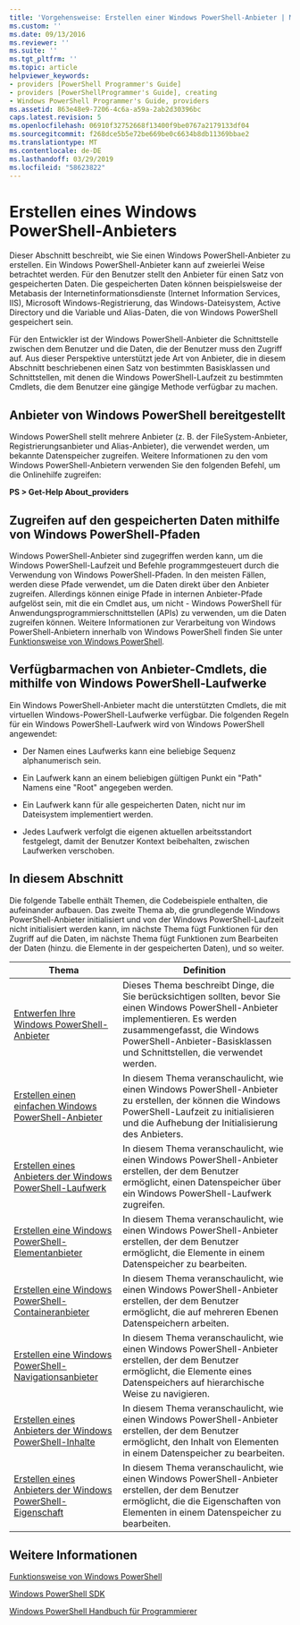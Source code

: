 ```yaml
---
title: 'Vorgehensweise: Erstellen einer Windows PowerShell-Anbieter | Microsoft-Dokumentation'
ms.custom: ''
ms.date: 09/13/2016
ms.reviewer: ''
ms.suite: ''
ms.tgt_pltfrm: ''
ms.topic: article
helpviewer_keywords:
- providers [PowerShell Programmer's Guide]
- providers [PowerShellProgrammer's Guide], creating
- Windows PowerShell Programmer's Guide, providers
ms.assetid: 863e48e9-7206-4c6a-a59a-2ab2d30396bc
caps.latest.revision: 5
ms.openlocfilehash: 06910f32752668f13400f9be0767a2179133df04
ms.sourcegitcommit: f268dce5b5e72be669be0c6634b8db11369bbae2
ms.translationtype: MT
ms.contentlocale: de-DE
ms.lasthandoff: 03/29/2019
ms.locfileid: "58623822"
---
```

# <a name="how-to-create-a-windows-powershell-provider"></a>Erstellen eines Windows PowerShell-Anbieters

Dieser Abschnitt beschreibt, wie Sie einen Windows PowerShell-Anbieter zu erstellen. Ein Windows PowerShell-Anbieter kann auf zweierlei Weise betrachtet werden. Für den Benutzer stellt den Anbieter für einen Satz von gespeicherten Daten. Die gespeicherten Daten können beispielsweise der Metabasis der Internetinformationsdienste (Internet Information Services, IIS), Microsoft Windows-Registrierung, das Windows-Dateisystem, Active Directory und die Variable und Alias-Daten, die von Windows PowerShell gespeichert sein.

Für den Entwickler ist der Windows PowerShell-Anbieter die Schnittstelle zwischen dem Benutzer und die Daten, die der Benutzer muss den Zugriff auf. Aus dieser Perspektive unterstützt jede Art von Anbieter, die in diesem Abschnitt beschriebenen einen Satz von bestimmten Basisklassen und Schnittstellen, mit denen die Windows PowerShell-Laufzeit zu bestimmten Cmdlets, die dem Benutzer eine gängige Methode verfügbar zu machen.

## <a name="providers-provided-by-windows-powershell"></a>Anbieter von Windows PowerShell bereitgestellt

Windows PowerShell stellt mehrere Anbieter (z. B. der FileSystem-Anbieter, Registrierungsanbieter und Alias-Anbieter), die verwendet werden, um bekannte Datenspeicher zugreifen. Weitere Informationen zu den vom Windows PowerShell-Anbietern verwenden Sie den folgenden Befehl, um die Onlinehilfe zugreifen:

**PS > Get-Help About_providers**

## <a name="accessing-the-stored-data-using-windows-powershell-paths"></a>Zugreifen auf den gespeicherten Daten mithilfe von Windows PowerShell-Pfaden

Windows PowerShell-Anbieter sind zugegriffen werden kann, um die Windows PowerShell-Laufzeit und Befehle programmgesteuert durch die Verwendung von Windows PowerShell-Pfaden. In den meisten Fällen, werden diese Pfade verwendet, um die Daten direkt über den Anbieter zugreifen. Allerdings können einige Pfade in internen Anbieter-Pfade aufgelöst sein, mit die ein Cmdlet aus, um nicht - Windows PowerShell für Anwendungsprogrammierschnittstellen (APIs) zu verwenden, um die Daten zugreifen können. Weitere Informationen zur Verarbeitung von Windows PowerShell-Anbietern innerhalb von Windows PowerShell finden Sie unter [Funktionsweise von Windows PowerShell](http://msdn.microsoft.com/en-us/ced30e23-10af-4700-8933-49873bd84d58).

## <a name="exposing-provider-cmdlets-using-windows-powershell-drives"></a>Verfügbarmachen von Anbieter-Cmdlets, die mithilfe von Windows PowerShell-Laufwerke

Ein Windows PowerShell-Anbieter macht die unterstützten Cmdlets, die mit virtuellen Windows-PowerShell-Laufwerke verfügbar. Die folgenden Regeln für ein Windows PowerShell-Laufwerk wird von Windows PowerShell angewendet:

- Der Namen eines Laufwerks kann eine beliebige Sequenz alphanumerisch sein.

- Ein Laufwerk kann an einem beliebigen gültigen Punkt ein "Path" Namens eine "Root" angegeben werden.

- Ein Laufwerk kann für alle gespeicherten Daten, nicht nur im Dateisystem implementiert werden.

- Jedes Laufwerk verfolgt die eigenen aktuellen arbeitsstandort festgelegt, damit der Benutzer Kontext beibehalten, zwischen Laufwerken verschoben.

## <a name="in-this-section"></a>In diesem Abschnitt

Die folgende Tabelle enthält Themen, die Codebeispiele enthalten, die aufeinander aufbauen. Das zweite Thema ab, die grundlegende Windows PowerShell-Anbieter initialisiert und von der Windows PowerShell-Laufzeit nicht initialisiert werden kann, im nächste Thema fügt Funktionen für den Zugriff auf die Daten, im nächste Thema fügt Funktionen zum Bearbeiten der Daten (hinzu. die Elemente in der gespeicherten Daten), und so weiter.

|Thema|Definition|
|-----------|----------------|
|[Entwerfen Ihre Windows PowerShell-Anbieter](./designing-your-windows-powershell-provider.md)|Dieses Thema beschreibt Dinge, die Sie berücksichtigen sollten, bevor Sie einen Windows PowerShell-Anbieter implementieren. Es werden zusammengefasst, die Windows PowerShell-Anbieter-Basisklassen und Schnittstellen, die verwendet werden.|
|[Erstellen einen einfachen Windows PowerShell-Anbieter](./creating-a-basic-windows-powershell-provider.md)|In diesem Thema veranschaulicht, wie einen Windows PowerShell-Anbieter zu erstellen, der können die Windows PowerShell-Laufzeit zu initialisieren und die Aufhebung der Initialisierung des Anbieters.|
|[Erstellen eines Anbieters der Windows PowerShell-Laufwerk](./creating-a-windows-powershell-drive-provider.md)|In diesem Thema veranschaulicht, wie einen Windows PowerShell-Anbieter erstellen, der dem Benutzer ermöglicht, einen Datenspeicher über ein Windows PowerShell-Laufwerk zugreifen.|
|[Erstellen eine Windows PowerShell-Elementanbieter](./creating-a-windows-powershell-item-provider.md)|In diesem Thema veranschaulicht, wie einen Windows PowerShell-Anbieter erstellen, der dem Benutzer ermöglicht, die Elemente in einem Datenspeicher zu bearbeiten.|
|[Erstellen eine Windows PowerShell-Containeranbieter](./creating-a-windows-powershell-container-provider.md)|In diesem Thema veranschaulicht, wie einen Windows PowerShell-Anbieter erstellen, der dem Benutzer ermöglicht, die auf mehreren Ebenen Datenspeichern arbeiten.|
|[Erstellen eine Windows PowerShell-Navigationsanbieter](./creating-a-windows-powershell-navigation-provider.md)|In diesem Thema veranschaulicht, wie einen Windows PowerShell-Anbieter erstellen, der dem Benutzer ermöglicht, die Elemente eines Datenspeichers auf hierarchische Weise zu navigieren.|
|[Erstellen eines Anbieters der Windows PowerShell-Inhalte](./creating-a-windows-powershell-content-provider.md)|In diesem Thema veranschaulicht, wie einen Windows PowerShell-Anbieter erstellen, der dem Benutzer ermöglicht, den Inhalt von Elementen in einem Datenspeicher zu bearbeiten.|
|[Erstellen eines Anbieters der Windows PowerShell-Eigenschaft](./creating-a-windows-powershell-property-provider.md)|In diesem Thema veranschaulicht, wie einen Windows PowerShell-Anbieter erstellen, der dem Benutzer ermöglicht, die die Eigenschaften von Elementen in einem Datenspeicher zu bearbeiten.|

## <a name="see-also"></a>Weitere Informationen

[Funktionsweise von Windows PowerShell](http://msdn.microsoft.com/en-us/ced30e23-10af-4700-8933-49873bd84d58)

[Windows PowerShell SDK](../windows-powershell-reference.md)

[Windows PowerShell Handbuch für Programmierer](./windows-powershell-programmer-s-guide.md)
